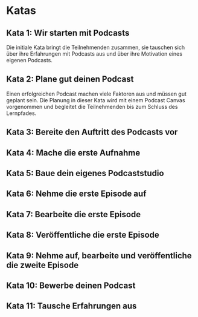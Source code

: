 # Katas

## Kata 1: Wir starten mit Podcasts
Die initiale Kata bringt die Teilnehmenden zusammen, sie tauschen sich über ihre Erfahrungen mit Podcasts aus und über ihre Motivation eines eigenen Podcasts.

## Kata 2: Plane gut deinen Podcast
Einen erfolgreichen Podcast machen viele Faktoren aus und müssen gut geplant sein. Die Planung in dieser Kata wird mit einem Podcast Canvas vorgenommen und begleitet die Teilnehmenden bis zum Schluss des Lernpfades.

## Kata 3: Bereite den Auftritt des Podcasts vor

## Kata 4: Mache die erste Aufnahme

## Kata 5: Baue dein eigenes Podcaststudio

## Kata 6: Nehme die erste Episode auf

## Kata 7: Bearbeite die erste Episode

## Kata 8: Veröffentliche die erste Episode

## Kata 9: Nehme auf, bearbeite und veröffentliche die zweite Episode

## Kata 10: Bewerbe deinen Podcast

## Kata 11: Tausche Erfahrungen aus
